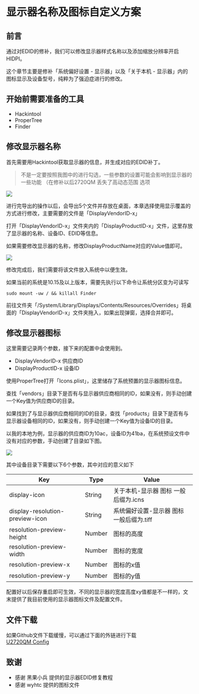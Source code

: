 

# 显示器名称及图标自定义方案

## 前言
通过对EDID的修补，我们可以修改显示器样式名称以及添加缩放分辨率开启HIDPI。

这个章节主要是修补「系统偏好设置 - 显示器」以及「关于本机 - 显示器」内的图标显示及设备型号，纯粹为了强迫症进行的修改。

## 开始前需要准备的工具
* Hackintool
* ProperTree
* Finder


## 修改显示器名称
首先需要用Hackintool获取显示器的信息，并生成对应的EDID补丁。

> 不是一定要按照我图中的进行勾选，一些参数的设置可能会影响到显示器的一些功能 （在修补以后2720QM 丢失了高动态范围 选项

![](https://img.hyejeong.cn/200503/X1.png)

进行完导出的操作以后，会导出5个文件并存放在桌面，本章选择使用显示覆盖的方式进行修改，主要需要的文件是「DisplayVendorID-x」

打开「DisplayVendorID-x」文件夹内的「DisplayProductID-x」文件，这里存放了显示器的名称、设备ID、EDID等信息。

如果需要修改显示器的名称，修改DisplayProductName对应的Value值即可。

![](https://img.hyejeong.cn/200503/X2.png)

修改完成后，我们需要将该文件放入系统中以便生效。

如果当前的系统是10.15及以上版本，需要先执行以下命令让系统分区变为可读写
```
sudo mount -uw / && killall Finder
```

前往文件夹「/System/Library/Displays/Contents/Resources/Overrides」将桌面的「DisplayVendorID-x」文件夹拖入，如果出现弹窗，选择合并即可。

## 修改显示器图标

这里需要记录两个参数，接下来的配置中会使用到。
* DisplayVendorID-x 供应商ID
* DisplayProductID-x 设备ID

使用ProperTree打开「Icons.plist」，这里储存了系统预置的显示器图标信息。

查找「vendors」目录下是否有与显示器供应商相同的ID，如果没有，则手动创建一个Key值为供应商ID的目录。

如果找到了与显示器供应商相同的ID的目录，查找「products」目录下是否有与显示器设备相同的ID，如果没有，则手动创建一个Key值为设备ID的目录。

以我的本地为例，显示器的供应商ID为10ac，设备ID为41ba，在系统预设文件中没有对应的参数，手动创建了目录如下图。

![](https://img.hyejeong.cn/200503/X3.jpg)

其中设备目录下需要以下6个参数，其中对应的意义如下

| Key | Type | Value |
|-----|------|-------|
| display-icon | String | 关于本机-显示器 图标 一般后缀为.icns |
| display-resolution-preview-icon | String | 系统偏好设置-显示器 图标 一般后缀为.tiff |
| resolution-preview-height | Number | 图标的高度 |
| resolution-preview-width | Number | 图标的宽度 |
| resolution-preview-x | Number | 图标的x值 |
| resolution-preview-y | Number | 图标的y值 |

配置好以后保存重启即可生效，不同的显示器的宽度高度xy值都是不一样的，文末提供了我目前使用的显示器图标文件及配置文件。

## 文件下载
如果Github文件下载缓慢，可以通过下面的外链进行下载 <br/>
[U2720QM Config](https://hyejeong.cowtransfer.com/s/8d599255a5b542)

## 致谢
- 感谢 黑果小兵 提供的显示器EDID修复教程
- 感谢 wyhtc 提供的图标文件